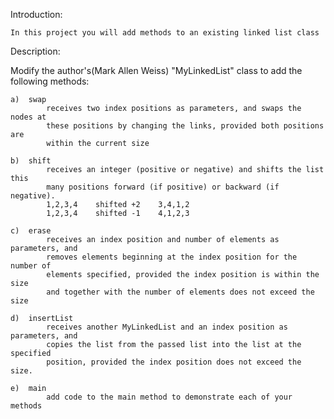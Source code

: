 Introduction:

	In this project you will add methods to an existing linked list class

Description:

Modify the author's(Mark Allen Weiss) "MyLinkedList" class to add the following methods:
	
	a)  swap
			receives two index positions as parameters, and swaps the nodes at
			these positions by changing the links, provided both positions are 
			within the current size
	
	b)  shift
			receives an integer (positive or negative) and shifts the list this
			many positions forward (if positive) or backward (if negative).  
			1,2,3,4    shifted +2    3,4,1,2
			1,2,3,4    shifted -1    4,1,2,3
	
	c)  erase 
			receives an index position and number of elements as parameters, and
			removes elements beginning at the index position for the number of 
			elements specified, provided the index position is within the size
			and together with the number of elements does not exceed the size
	
	d)  insertList
			receives another MyLinkedList and an index position as parameters, and 
			copies the list from the passed list into the list at the specified
			position, provided the index position does not exceed the size.
	
	e)  main
			add code to the main method to demonstrate each of your methods